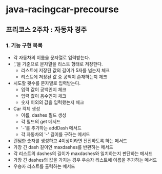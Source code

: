 # java-racingcar-precourse
## 프리코스 2주차 : 자동차 경주
### 1. 기능 구현 목록
* 각 자동차의 이름을 문자열로 입력받는다.
* ','을 기준으로 문자열을 리스트 형태로 저장한다.
  * 리스트에 저장된 값의 길이가 5자를 넘는지 체크
  * 리스트에 저장된 값 중 공백이 존재하는지 체크
* 시도할 횟수를 문자열로 입력받는다.
  * 입력 값이 공백인지 체크
  * 입력 값이 음수인지 체크
  * 숫자 이외의 값을 입력했는지 체크
* Car 객체 생성
  * 이름, dashes 필드 생성
  * 각 필드의 get 메서드
  * '-'를 추가하는 addDash 메서드
  * 각 자동차의 '-' 길이를 구하는 메서드
* 랜덤한 숫자를 생성하고 4이상이라면 전진하도록 하는 메서드
* 가장 긴 dash 길이인 maxdashes를 반환하는 메서드
* 각 리스트의 dashes의 길이가 maxdashes와 일치하는지 판단하는 메서드
* 가장 긴 dashes의 값을 가지는 경우 우승자 리스트에 이름을 추가하는 메서드
* 우승자 리스트를 출력하는 메서드